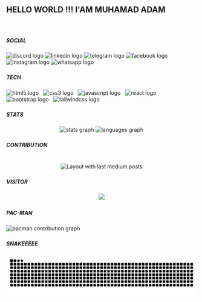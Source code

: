 <br clear="both">

<h2 align="left">HELLO WORLD !!! I'AM MUHAMAD ADAM</h2>

###

<br clear="both">

<h5 align="left">SOCIAL</h5>

###

<div align="left">
  <img src="https://img.shields.io/static/v1?message=Discord&logo=discord&label=&color=7289DA&logoColor=white&labelColor=&style=for-the-badge" height="30" alt="discord logo"  />
  <img src="https://img.shields.io/static/v1?message=LinkedIn&logo=linkedin&label=&color=0077B5&logoColor=white&labelColor=&style=for-the-badge" height="30" alt="linkedin logo"  />
  <img src="https://img.shields.io/static/v1?message=Telegram&logo=telegram&label=&color=2CA5E0&logoColor=white&labelColor=&style=for-the-badge" height="30" alt="telegram logo"  />
  <img src="https://img.shields.io/static/v1?message=Facebook&logo=facebook&label=&color=1877F2&logoColor=white&labelColor=&style=for-the-badge" height="30" alt="facebook logo"  />
  <img src="https://img.shields.io/static/v1?message=Instagram&logo=instagram&label=&color=E4405F&logoColor=white&labelColor=&style=for-the-badge" height="30" alt="instagram logo"  />
  <img src="https://img.shields.io/static/v1?message=Whatsapp&logo=whatsapp&label=&color=25D366&logoColor=white&labelColor=&style=for-the-badge" height="30" alt="whatsapp logo"  />
</div>

###

<h5 align="left">TECH</h5>

###

<div align="left">
  <img src="https://img.shields.io/badge/HTML5-E34F26?logo=html5&logoColor=white&style=for-the-badge" height="30" alt="html5 logo"  />
  <img width="4" />
  <img src="https://img.shields.io/badge/CSS3-1572B6?logo=css3&logoColor=white&style=for-the-badge" height="30" alt="css3 logo"  />
  <img width="4" />
  <img src="https://img.shields.io/badge/JavaScript-F7DF1E?logo=javascript&logoColor=black&style=for-the-badge" height="30" alt="javascript logo"  />
  <img width="4" />
  <img src="https://img.shields.io/badge/React-61DAFB?logo=react&logoColor=black&style=for-the-badge" height="30" alt="react logo"  />
  <img width="4" />
  <img src="https://img.shields.io/badge/Bootstrap-7952B3?logo=bootstrap&logoColor=white&style=for-the-badge" height="30" alt="bootstrap logo"  />
  <img width="4" />
  <img src="https://img.shields.io/badge/Tailwind CSS-06B6D4?logo=tailwindcss&logoColor=black&style=for-the-badge" height="30" alt="tailwindcss logo"  />
</div>

###

<h5 align="left">STATS</h5>

###

<div align="center">
  <img src="https://github-readme-stats.vercel.app/api?username=Muh-Adam&hide_title=false&hide_rank=false&show_icons=true&include_all_commits=true&count_private=true&disable_animations=false&theme=dracula&locale=en&hide_border=false&order=1" height="150" alt="stats graph"  />
  <img src="https://github-readme-stats.vercel.app/api/top-langs?username=Muh-Adam&locale=en&hide_title=false&layout=compact&card_width=320&langs_count=5&theme=dracula&hide_border=false&order=2" height="150" alt="languages graph"  />
</div>

###

<h5 align="left">CONTRIBUTION</h5>

###

<br clear="both">

<div align="center">
  <img src="https://github-read-medium-git-main.pahlevikun.vercel.app/latest?limit=4&username=MUHAMMAD%20ADAM&theme=dracula" alt="Layout with last medium posts"  />
</div>

###

<h5 align="left">VISITOR</h5>

###

<div align="center">
  <img src="https://profile-counter.glitch.me/Muh-Adam/count.svg?"  />
</div>

###

<h5 align="left">PAC-MAN</h5>

###

<picture>
  <source media="(prefers-color-scheme: dark)" srcset="https://raw.githubusercontent.com/Muh-Adam/Muh-Adam/output/pacman-contribution-graph-dark.svg">
  <source media="(prefers-color-scheme: light)" srcset="https://raw.githubusercontent.com/Muh-Adam/Muh-Adam/output/pacman-contribution-graph.svg">
  <img alt="pacman contribution graph" src="https://raw.githubusercontent.com/Muh-Adam/Muh-Adam/output/pacman-contribution-graph.svg">
</picture>

###

<h5 align="left">SNAKEEEEE</h5>

###

<img src="https://raw.githubusercontent.com/Muh-Adam/Muh-Adam/output/snake.svg" alt="Snake animation" />

###